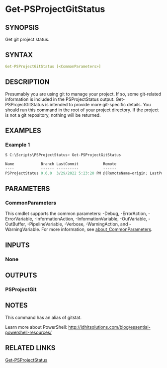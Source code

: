 ﻿---
external help file: PSProjectStatus-help.xml
Module Name: PSProjectStatus
online version: https://bit.ly/3jSB1hH
schema: 2.0.0
---

# Get-PSProjectGitStatus

## SYNOPSIS

Get git project status.

## SYNTAX

```yaml
Get-PSProjectGitStatus [<CommonParameters>]
```

## DESCRIPTION

Presumably you are using git to manage your project. If so, some git-related information is included in the PSProjectStatus output. Get-PSProjectGitStatus is intended to provide more git-specific details. You should run this command in the root of your project directory. If the project is not a git repository, nothing will be returned.

## EXAMPLES

### Example 1

```powershell
S C:\Scripts\PSProjectStatus> Get-PSProjectGitStatus

Name            Branch LastCommit           Remote
----            ------ ----------           ------
PSProjectStatus 0.6.0  3/29/2022 5:23:20 PM @{RemoteName=origin; LastPush=3/26/2022 10:36:00 AM}
```

## PARAMETERS

### CommonParameters

This cmdlet supports the common parameters: -Debug, -ErrorAction, -ErrorVariable, -InformationAction, -InformationVariable, -OutVariable, -OutBuffer, -PipelineVariable, -Verbose, -WarningAction, and -WarningVariable. For more information, see [about_CommonParameters](http://go.microsoft.com/fwlink/?LinkID=113216).

## INPUTS

### None

## OUTPUTS

### PSProjectGit

## NOTES

This command has an alias of gitstat.

Learn more about PowerShell: http://jdhitsolutions.com/blog/essential-powershell-resources/

## RELATED LINKS

[Get-PSProjectStatus](Get-PSProjectStatus.md)
